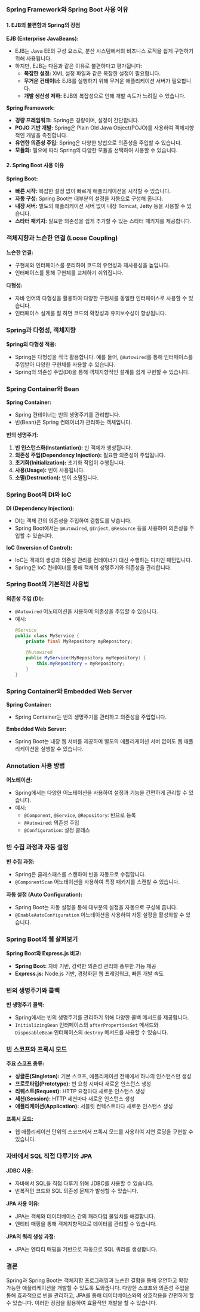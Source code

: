 ### Spring Framework와 Spring Boot 사용 이유

#### 1. EJB의 불편함과 Spring의 장점

**EJB (Enterprise JavaBeans):**
- EJB는 Java EE의 구성 요소로, 분산 시스템에서의 비즈니스 로직을 쉽게 구현하기 위해 사용됩니다.
- 하지만, EJB는 다음과 같은 이유로 불편하다고 평가됩니다:
  - **복잡한 설정:** XML 설정 파일과 같은 복잡한 설정이 필요합니다.
  - **무거운 컨테이너:** EJB를 실행하기 위해 무거운 애플리케이션 서버가 필요합니다.
  - **개발 생산성 저하:** EJB의 복잡성으로 인해 개발 속도가 느려질 수 있습니다.

**Spring Framework:**
- **경량 프레임워크:** Spring은 경량이며, 설정이 간단합니다.
- **POJO 기반 개발:** Spring은 Plain Old Java Object(POJO)를 사용하여 객체지향적인 개발을 촉진합니다.
- **유연한 의존성 주입:** Spring은 다양한 방법으로 의존성을 주입할 수 있습니다.
- **모듈화:** 필요에 따라 Spring의 다양한 모듈을 선택하여 사용할 수 있습니다.

#### 2. Spring Boot 사용 이유

**Spring Boot:**
- **빠른 시작:** 복잡한 설정 없이 빠르게 애플리케이션을 시작할 수 있습니다.
- **자동 구성:** Spring Boot는 대부분의 설정을 자동으로 구성해 줍니다.
- **내장 서버:** 별도의 애플리케이션 서버 없이 내장 Tomcat, Jetty 등을 사용할 수 있습니다.
- **스타터 패키지:** 필요한 의존성을 쉽게 추가할 수 있는 스타터 패키지를 제공합니다.

### 객체지향과 느슨한 연결 (Loose Coupling)

**느슨한 연결:**
- 구현체와 인터페이스를 분리하여 코드의 유연성과 재사용성을 높입니다.
- 인터페이스를 통해 구현체를 교체하기 쉬워집니다.

**다형성:**
- 자바 언어의 다형성을 활용하여 다양한 구현체를 동일한 인터페이스로 사용할 수 있습니다.
- 인터페이스 설계를 잘 하면 코드의 확장성과 유지보수성이 향상됩니다.

### Spring과 다형성, 객체지향

**Spring의 다형성 적용:**
- Spring은 다형성을 적극 활용합니다. 예를 들어, `@Autowired`를 통해 인터페이스를 주입받아 다양한 구현체를 사용할 수 있습니다.
- Spring의 의존성 주입(DI)을 통해 객체지향적인 설계를 쉽게 구현할 수 있습니다.

### Spring Container와 Bean

**Spring Container:**
- Spring 컨테이너는 빈의 생명주기를 관리합니다.
- 빈(Bean)은 Spring 컨테이너가 관리하는 객체입니다.

**빈의 생명주기:**
1. **빈 인스턴스화(Instantiation):** 빈 객체가 생성됩니다.
2. **의존성 주입(Dependency Injection):** 필요한 의존성이 주입됩니다.
3. **초기화(Initialization):** 초기화 작업이 수행됩니다.
4. **사용(Usage):** 빈이 사용됩니다.
5. **소멸(Destruction):** 빈이 소멸됩니다.

### Spring Boot의 DI와 IoC

**DI (Dependency Injection):**
- DI는 객체 간의 의존성을 주입하여 결합도를 낮춥니다.
- Spring Boot에서는 `@Autowired`, `@Inject`, `@Resource` 등을 사용하여 의존성을 주입할 수 있습니다.

**IoC (Inversion of Control):**
- IoC는 객체의 생성과 의존성 관리를 컨테이너가 대신 수행하는 디자인 패턴입니다.
- Spring은 IoC 컨테이너를 통해 객체의 생명주기와 의존성을 관리합니다.

### Spring Boot의 기본적인 사용법

**의존성 주입 (DI):**
- `@Autowired` 어노테이션을 사용하여 의존성을 주입할 수 있습니다.
- 예시:
  ```java
  @Service
  public class MyService {
      private final MyRepository myRepository;
      
      @Autowired
      public MyService(MyRepository myRepository) {
          this.myRepository = myRepository;
      }
  }
  ```

### Spring Container와 Embedded Web Server

**Spring Container:**
- Spring Container는 빈의 생명주기를 관리하고 의존성을 주입합니다.

**Embedded Web Server:**
- Spring Boot는 내장 웹 서버를 제공하여 별도의 애플리케이션 서버 없이도 웹 애플리케이션을 실행할 수 있습니다.

### Annotation 사용 방법

**어노테이션:**
- Spring에서는 다양한 어노테이션을 사용하여 설정과 기능을 간편하게 관리할 수 있습니다.
- 예시:
  - `@Component`, `@Service`, `@Repository`: 빈으로 등록
  - `@Autowired`: 의존성 주입
  - `@Configuration`: 설정 클래스

### 빈 수집 과정과 자동 설정

**빈 수집 과정:**
- Spring은 클래스패스를 스캔하여 빈을 자동으로 수집합니다.
- `@ComponentScan` 어노테이션을 사용하여 특정 패키지를 스캔할 수 있습니다.

**자동 설정 (Auto Configuration):**
- Spring Boot는 자동 설정을 통해 대부분의 설정을 자동으로 구성해 줍니다.
- `@EnableAutoConfiguration` 어노테이션을 사용하여 자동 설정을 활성화할 수 있습니다.

### Spring Boot의 웹 살펴보기

**Spring Boot와 Express.js 비교:**
- **Spring Boot:** 자바 기반, 강력한 의존성 관리와 풍부한 기능 제공
- **Express.js:** Node.js 기반, 경량화된 웹 프레임워크, 빠른 개발 속도

### 빈의 생명주기와 콜백

**빈 생명주기 콜백:**
- Spring에서는 빈의 생명주기를 관리하기 위해 다양한 콜백 메서드를 제공합니다.
- `InitializingBean` 인터페이스의 `afterPropertiesSet` 메서드와 `DisposableBean` 인터페이스의 `destroy` 메서드를 사용할 수 있습니다.

### 빈 스코프와 프록시 모드

**주요 스코프 종류:**
- **싱글톤(Singleton):** 기본 스코프, 애플리케이션 전체에서 하나의 인스턴스만 생성
- **프로토타입(Prototype):** 빈 요청 시마다 새로운 인스턴스 생성
- **리퀘스트(Request):** HTTP 요청마다 새로운 인스턴스 생성
- **세션(Session):** HTTP 세션마다 새로운 인스턴스 생성
- **애플리케이션(Application):** 서블릿 컨텍스트마다 새로운 인스턴스 생성

**프록시 모드:**
- 웹 애플리케이션 단위의 스코프에서 프록시 모드를 사용하여 지연 로딩을 구현할 수 있습니다.

### 자바에서 SQL 직접 다루기와 JPA

**JDBC 사용:**
- 자바에서 SQL을 직접 다루기 위해 JDBC를 사용할 수 있습니다.
- 반복적인 코드와 SQL 의존성 문제가 발생할 수 있습니다.

**JPA 사용 이유:**
- JPA는 객체와 데이터베이스 간의 패러다임 불일치를 해결합니다.
- 엔티티 매핑을 통해 객체지향적으로 데이터를 관리할 수 있습니다.

**JPA의 쿼리 생성 과정:**
- JPA는 엔티티 매핑을 기반으로 자동으로 SQL 쿼리를 생성합니다.

### 결론

Spring과 Spring Boot는 객체지향 프로그래밍과 느슨한 결합을 통해 유연하고 확장 가능한 애플리케이션을 개발할 수 있도록 도와줍니다. 다양한 스코프와 의존성 주입을 통해 효과적으로 빈을 관리하고, JPA를 통해 데이터베이스와의 상호작용을 간편하게 할 수 있습니다. 이러한 장점을 활용하여 효율적인 개발을 할 수 있습니다.